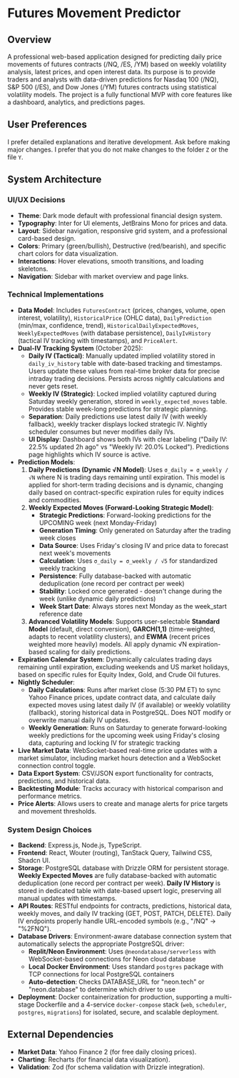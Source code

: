 # Futures Movement Predictor

## Overview
A professional web-based application designed for predicting daily price movements of futures contracts (/NQ, /ES, /YM) based on weekly volatility analysis, latest prices, and open interest data. Its purpose is to provide traders and analysts with data-driven predictions for Nasdaq 100 (/NQ), S&P 500 (/ES), and Dow Jones (/YM) futures contracts using statistical volatility models. The project is a fully functional MVP with core features like a dashboard, analytics, and predictions pages.

## User Preferences
I prefer detailed explanations and iterative development. Ask before making major changes. I prefer that you do not make changes to the folder `Z` or the file `Y`.

## System Architecture

### UI/UX Decisions
-   **Theme**: Dark mode default with professional financial design system.
-   **Typography**: Inter for UI elements, JetBrains Mono for prices and data.
-   **Layout**: Sidebar navigation, responsive grid system, and a professional card-based design.
-   **Colors**: Primary (green/bullish), Destructive (red/bearish), and specific chart colors for data visualization.
-   **Interactions**: Hover elevations, smooth transitions, and loading skeletons.
-   **Navigation**: Sidebar with market overview and page links.

### Technical Implementations
-   **Data Model**: Includes `FuturesContract` (prices, changes, volume, open interest, volatility), `HistoricalPrice` (OHLC data), `DailyPrediction` (min/max, confidence, trend), `HistoricalDailyExpectedMoves`, `WeeklyExpectedMoves` (with database persistence), `DailyIvHistory` (tactical IV tracking with timestamps), and `PriceAlert`.
-   **Dual-IV Tracking System** (October 2025):
    - **Daily IV (Tactical)**: Manually updated implied volatility stored in `daily_iv_history` table with date-based tracking and timestamps. Users update these values from real-time broker data for precise intraday trading decisions. Persists across nightly calculations and never gets reset.
    - **Weekly IV (Strategic)**: Locked implied volatility captured during Saturday weekly generation, stored in `weekly_expected_moves` table. Provides stable week-long predictions for strategic planning.
    - **Separation**: Daily predictions use latest daily IV (with weekly fallback), weekly tracker displays locked strategic IV. Nightly scheduler consumes but never modifies daily IVs.
    - **UI Display**: Dashboard shows both IVs with clear labeling ("Daily IV: 22.5% updated 2h ago" vs "Weekly IV: 20.0% Locked"). Predictions page highlights which IV source is active.
-   **Prediction Models**:
    1.  **Daily Predictions (Dynamic √N Model)**: Uses `σ_daily = σ_weekly / √N` where N is trading days remaining until expiration. This model is applied for short-term trading decisions and is dynamic, changing daily based on contract-specific expiration rules for equity indices and commodities.
    2.  **Weekly Expected Moves (Forward-Looking Strategic Model)**: 
        - **Strategic Predictions**: Forward-looking predictions for the UPCOMING week (next Monday-Friday)
        - **Generation Timing**: Only generated on Saturday after the trading week closes
        - **Data Source**: Uses Friday's closing IV and price data to forecast next week's movements
        - **Calculation**: Uses `σ_daily = σ_weekly / √5` for standardized weekly tracking
        - **Persistence**: Fully database-backed with automatic deduplication (one record per contract per week)
        - **Stability**: Locked once generated - doesn't change during the week (unlike dynamic daily predictions)
        - **Week Start Date**: Always stores next Monday as the week_start reference date
    3.  **Advanced Volatility Models**: Supports user-selectable **Standard Model** (default, direct conversion), **GARCH(1,1)** (time-weighted, adapts to recent volatility clusters), and **EWMA** (recent prices weighted more heavily) models. All apply dynamic √N expiration-based scaling for daily predictions.
-   **Expiration Calendar System**: Dynamically calculates trading days remaining until expiration, excluding weekends and US market holidays, based on specific rules for Equity Index, Gold, and Crude Oil futures.
-   **Nightly Scheduler**: 
    - **Daily Calculations**: Runs after market close (5:30 PM ET) to sync Yahoo Finance prices, update contract data, and calculate daily expected moves using latest daily IV (if available) or weekly volatility (fallback), storing historical data in PostgreSQL. Does NOT modify or overwrite manual daily IV updates.
    - **Weekly Generation**: Runs on Saturday to generate forward-looking weekly predictions for the upcoming week using Friday's closing data, capturing and locking IV for strategic tracking
-   **Live Market Data**: WebSocket-based real-time price updates with a market simulator, including market hours detection and a WebSocket connection control toggle.
-   **Data Export System**: CSV/JSON export functionality for contracts, predictions, and historical data.
-   **Backtesting Module**: Tracks accuracy with historical comparison and performance metrics.
-   **Price Alerts**: Allows users to create and manage alerts for price targets and movement thresholds.

### System Design Choices
-   **Backend**: Express.js, Node.js, TypeScript.
-   **Frontend**: React, Wouter (routing), TanStack Query, Tailwind CSS, Shadcn UI.
-   **Storage**: PostgreSQL database with Drizzle ORM for persistent storage. **Weekly Expected Moves** are fully database-backed with automatic deduplication (one record per contract per week). **Daily IV History** is stored in dedicated table with date-based upsert logic, preserving all manual updates with timestamps.
-   **API Routes**: RESTful endpoints for contracts, predictions, historical data, weekly moves, and daily IV tracking (GET, POST, PATCH, DELETE). Daily IV endpoints properly handle URL-encoded symbols (e.g., "/NQ" → "%2FNQ").
-   **Database Drivers**: Environment-aware database connection system that automatically selects the appropriate PostgreSQL driver:
    -   **Replit/Neon Environment**: Uses `@neondatabase/serverless` with WebSocket-based connections for Neon cloud database
    -   **Local Docker Environment**: Uses standard `postgres` package with TCP connections for local PostgreSQL containers
    -   **Auto-detection**: Checks DATABASE_URL for "neon.tech" or "neon.database" to determine which driver to use
-   **Deployment**: Docker containerization for production, supporting a multi-stage Dockerfile and a 4-service `docker-compose` stack (`web`, `scheduler`, `postgres`, `migrations`) for isolated, secure, and scalable deployment.

## External Dependencies
-   **Market Data**: Yahoo Finance 2 (for free daily closing prices).
-   **Charting**: Recharts (for financial data visualization).
-   **Validation**: Zod (for schema validation with Drizzle integration).